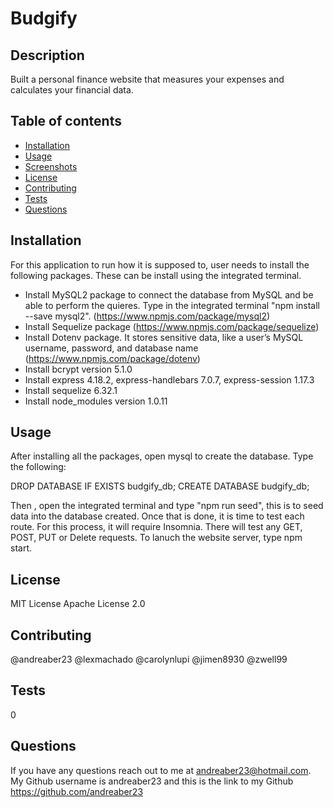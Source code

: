 # Budgify

## Description
Built a personal finance website that measures your expenses and calculates your financial data.

## Table of contents
- [Installation](#installation)
- [Usage](#usage)
- [Screenshots](#screenshots)
- [License](#license)
- [Contributing](#contributing)
- [Tests](#tests)
- [Questions](#questions)

## Installation
For this application to run how it is supposed to, user needs to install the following packages. These can be install using the integrated terminal.

- Install MySQL2 package to connect the database from MySQL and be able to perform the quieres. Type in the integrated terminal "npm install --save mysql2". (https://www.npmjs.com/package/mysql2)
- Install Sequelize package (https://www.npmjs.com/package/sequelize)
- Install Dotenv package. It stores sensitive data, like a user’s MySQL username, password, and database name (https://www.npmjs.com/package/dotenv)
- Install bcrypt version 5.1.0
- Install express 4.18.2, express-handlebars 7.0.7, express-session 1.17.3
- Install sequelize 6.32.1
- Install node_modules version 1.0.11
  
  
## Usage
After installing all the packages, open mysql to create the database. Type the following:

DROP DATABASE IF EXISTS budgify_db;
CREATE DATABASE budgify_db;

Then , open the integrated terminal and type "npm run seed", this is to seed data into the database created. Once that is done, it is time to test each route. For this process, it will require Insomnia. There will test any GET, POST, PUT or Delete requests. To lanuch the website server, type npm start.

## License
MIT License
Apache License 2.0

## Contributing
@andreaber23
@lexmachado
@carolynlupi
@jimen8930
@zwell99

## Tests
0

## Questions
If you have any questions reach out to me at andreaber23@hotmail.com.
My Github username is andreaber23 and this is the link to my Github https://github.com/andreaber23
